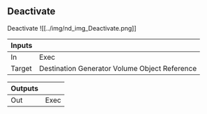 ## Deactivate
Deactivate
![[../img/nd_img_Deactivate.png]]

|Inputs||
|--|--|
| In | Exec |
| Target | Destination Generator Volume Object Reference |

|Outputs||
|--|--|
| Out | Exec |
